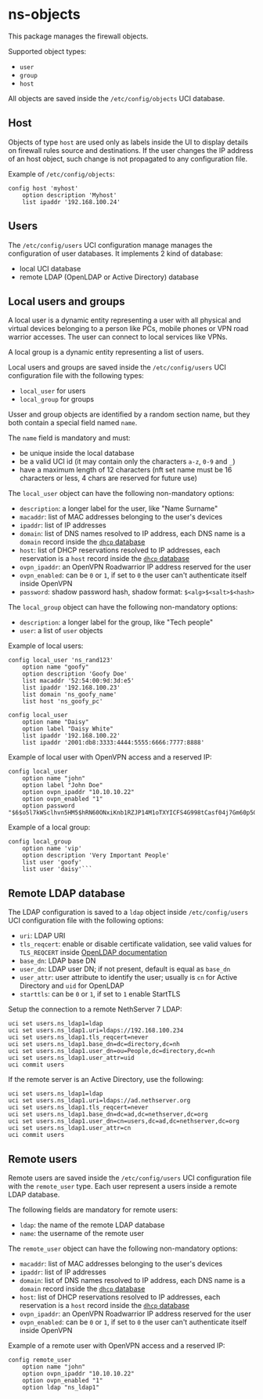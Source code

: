 # ns-objects

This package manages the firewall objects.

Supported object types:
- `user`
- `group`
- `host`

All objects are saved inside the `/etc/config/objects` UCI database.

## Host

Objects of type `host` are used only as labels inside the UI to display details on firewall rules source and destinations.
If the user changes the IP address of an host object, such change is not propagated to any configuration file.

Example of `/etc/config/objects`:
```
config host 'myhost'
	option description 'Myhost'
	list ipaddr '192.168.100.24'
```
## Users

The `/etc/config/users` UCI configuration manage manages the configuration of user databases.
It implements 2 kind of database:

- local UCI database
- remote LDAP (OpenLDAP or Active Directory) database

## Local users and groups

A local user is a dynamic entity representing a user with all physical and virtual devices belonging to a person like PCs, mobile phones or VPN road warrior accesses.
The user can connect to local services like VPNs.

A local group is a dynamic entity representing a list of users.

Local users and groups are saved inside the `/etc/config/users` UCI configuration file with the following types:
- `local_user` for users
- `local_group` for groups

Usser and group objects are identified by a random section name, but they both contain a special field named `name`.

The `name` field is mandatory and must:

- be unique inside the local database
- be a valid UCI id (it may contain only the characters `a-z`, `0-9` and `_`)
- have a maximum length of 12 characters (nft set name must be 16 characters or less, 4 chars are reserved for future use)

The `local_user` object can have the following non-mandatory options:

- `description`: a longer label for the user, like "Name Surname"
- `macaddr`: list of MAC addresses belonging to the user's devices
- `ipaddr`: list of IP addresses
- `domain`: list of DNS names resolved to IP address, each DNS name is a `domain` record inside the [`dhcp` database](https://openwrt.org/docs/guide-user/base-system/dhcp_configuration#hostnames)
- `host`: list of DHCP reservations resolved to IP addresses, each reservation is a `host` record inside the [`dhcp` database](https://openwrt.org/docs/guide-user/base-system/dhcp#static_leases)
- `ovpn_ipaddr`: an OpenVPN Roadwarrior IP address reserved for the user
- `ovpn_enabled`: can be `0` or `1`, if set to `0` the user can't authenticate itself inside OpenVPN
- `password`: shadow password hash, shadow format: `$<alg>$<salt>$<hash>`

The `local_group` object can have the following non-mandatory options:

- `description`: a longer label for the group, like "Tech people"
- `user`: a list of `user` objects

Example of local users:
```
config local_user 'ns_rand123'
	option name "goofy"
	option description 'Goofy Doe'
	list macaddr '52:54:00:9d:3d:e5'
	list ipaddr '192.168.100.23'
	list domain 'ns_goofy_name'
	list host 'ns_goofy_pc'

config local_user
	option name "Daisy"
	option label "Daisy White"
	list ipaddr '192.168.100.22'
	list ipaddr '2001:db8:3333:4444:5555:6666:7777:8888'
```

Example of local user with OpenVPN access and a reserved IP:
```
config local_user
	option name "john"
	option label "John Doe"
	option ovpn_ipaddr "10.10.10.22"
	option ovpn_enabled "1"
	option password "$6$o5l7kWSclhvn5HM5$hRN60ONxiKnb1RZJP14M1oTXYICFS4G998tCasf04j7Gm60p5G9Jkmewqa0LKAcdWwiIijPwowSlA78wx/kP3Q=="
```

Example of a local group:
```
config local_group
	option name 'vip'
	option description 'Very Important People'
	list user 'goofy'
	list user 'daisy'```
```

## Remote LDAP database

The LDAP configuration is saved to a `ldap` object inside `/etc/config/users` UCI configuration file with the following
options:
- `uri`: LDAP URI
- `tls_reqcert`: enable or disable certificate validation, see valid values for `TLS_REQCERT` inside [OpenLDAP documentation](https://www.openldap.org/doc/admin21/tls.html)
- `base_dn`: LDAP base DN
- `user_dn`: LDAP user DN; if not present, default is equal as `base_dn`
- `user_attr`: user attribute to identify the user; usually is `cn` for Active Directory and `uid` for OpenLDAP
- `starttls`: can be `0` or `1`, if set to `1` enable StartTLS

Setup the connection to a remote NethServer 7 LDAP:
```
uci set users.ns_ldap1=ldap
uci set users.ns_ldap1.uri=ldaps://192.168.100.234
uci set users.ns_ldap1.tls_reqcert=never
uci set users.ns_ldap1.base_dn=dc=directory,dc=nh
uci set users.ns_ldap1.user_dn=ou=People,dc=directory,dc=nh
uci set users.ns_ldap1.user_attr=uid
uci commit users
```

If the remote server is an Active Directory, use the following:
```
uci set users.ns_ldap1=ldap
uci set users.ns_ldap1.uri=ldaps://ad.nethserver.org
uci set users.ns_ldap1.tls_reqcert=never
uci set users.ns_ldap1.base_dn=dc=ad,dc=nethserver,dc=org
uci set users.ns_ldap1.user_dn=cn=users,dc=ad,dc=nethserver,dc=org
uci set users.ns_ldap1.user_attr=cn
uci commit users
```

## Remote users

Remote users are saved inside the `/etc/config/users` UCI configuration file with the `remote_user` type.
Each user represent a users inside a remote LDAP database.

The following fields are mandatory for remote users:
- `ldap`: the name of the remote LDAP database
- `name`: the username of the remote user

The `remote_user` object can have the following non-mandatory options:

- `macaddr`: list of MAC addresses belonging to the user's devices
- `ipaddr`: list of IP addresses
- `domain`: list of DNS names resolved to IP address, each DNS name is a `domain` record inside the [`dhcp` database](https://openwrt.org/docs/guide-user/base-system/dhcp_configuration#hostnames)
- `host`: list of DHCP reservations resolved to IP addresses, each reservation is a `host` record inside the [`dhcp` database](https://openwrt.org/docs/guide-user/base-system/dhcp#static_leases)
- `ovpn_ipaddr`: an OpenVPN Roadwarrior IP address reserved for the user
- `ovpn_enabled`: can be `0` or `1`, if set to `0` the user can't authenticate itself inside OpenVPN


Example of a remote user with OpenVPN access and a reserved IP:
```
config remote_user
	option name "john"
	option ovpn_ipaddr "10.10.10.22"
	option ovpn_enabled "1"
	option ldap "ns_ldap1"
```
